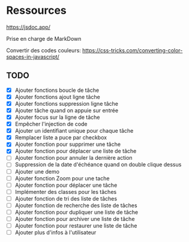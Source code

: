 # Ressources

https://jsdoc.app/ 

Prise en charge de MarkDown

Convertir des codes couleurs: https://css-tricks.com/converting-color-spaces-in-javascript/ 

## TODO

- [X] Ajouter fonctions boucle de tâche
- [X] Ajouter fonctions ajout ligne tâche
- [X] Ajouter fonctions suppression ligne tâche
- [X] Ajouter tâche quand on appuie sur entrée
- [X] Ajouter focus sur la ligne de tâche
- [X] Empêcher l'injection de code
- [X] Ajouter un identifiant unique pour chaque tâche
- [X] Remplacer liste a puce par checkbox
- [X] Ajouter fonction pour supprimer une tâche
- [X] Ajouter fonction pour déplacer une liste de tâche
- [ ] Ajouter fonction pour annuler la dernière action
- [ ] Suppression de la date d'échéance quand on double clique dessus
- [ ] Ajouter une demo
- [ ] Ajouter fonction Zoom pour une tache
- [ ] Ajouter fonction pour déplacer une tâche
- [ ] Implémenter des classes pour les tâches
- [ ] Ajouter fonction de tri des liste de tâches
- [ ] Ajouter fonction de recherche des liste de tâches
- [ ] Ajouter fonction pour dupliquer une liste de tâche
- [ ] Ajouter fonction pour archiver une liste de tâche
- [ ] Ajouter fonction pour restaurer une liste de tâche
- [ ] Ajouter plus d'infos à l'utilisateur

